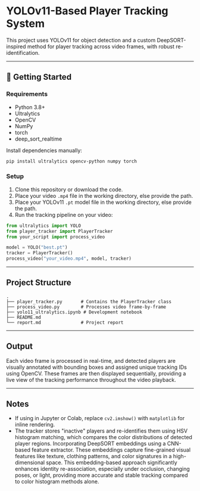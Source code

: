 # YOLOv11-Based Player Tracking System

This project uses YOLOv11 for object detection and a custom DeepSORT-inspired method for player tracking across video frames, with robust re-identification.

---

## 🚀 Getting Started

### Requirements

- Python 3.8+
- Ultralytics
- OpenCV
- NumPy
- torch 
- deep_sort_realtime

Install dependencies manually:

```bash
pip install ultralytics opencv-python numpy torch
```

### Setup

1. Clone this repository or download the code.
2. Place your video `.mp4` file in the working directory, else provide the path.
2. Place your YOLOv11 `.pt` model file in the working directory, else provide the path.
3. Run the tracking pipeline on your video:

```python
from ultralytics import YOLO
from player_tracker import PlayerTracker
from your_script import process_video

model = YOLO("best.pt")
tracker = PlayerTracker()
process_video("your_video.mp4", model, tracker)
```

---

## Project Structure

```
.
├── player_tracker.py       # Contains the PlayerTracker class
├── process_video.py        # Processes video frame-by-frame
├── yolo11_ultralytics.ipynb # Development notebook
├── README.md
└── report.md               # Project report
```

---

## Output

Each video frame is processed in real-time, and detected players are visually annotated with bounding boxes and assigned unique tracking IDs using OpenCV. These frames are then displayed sequentially, providing a live view of the tracking performance throughout the video playback.

---

##  Notes

- If using in Jupyter or Colab, replace `cv2.imshow()` with `matplotlib` for inline rendering.
- The tracker stores "inactive" players and re-identifies them using HSV histogram matching, which compares the color distributions of detected player regions. Incorporating DeepSORT embeddings using a CNN-based feature extractor. These embeddings capture fine-grained visual features like texture, clothing patterns, and color signatures in a high-dimensional space. This embedding-based approach significantly enhances identity re-association, especially under occlusion, changing poses, or light, providing more accurate and stable tracking compared to color histogram methods alone.

